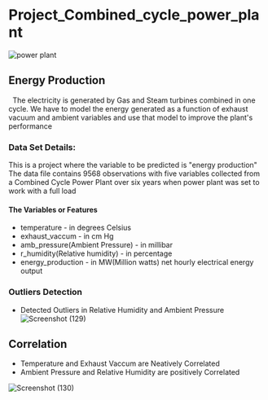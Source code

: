 # Project_Combined_cycle_power_plant
![power plant](https://user-images.githubusercontent.com/97623883/184163095-9a074623-8cfa-40de-9380-96f915036eab.jpg)

## Energy Production
   The electricity is generated by Gas and Steam turbines combined in one cycle.
We have to model the energy generated as a function of exhaust vacuum and ambient variables and use that model to improve the plant's performance

### Data Set Details:
This is a project where the variable to be predicted is "energy production" The data file contains 9568 observations with five variables collected from a Combined Cycle Power Plant over six years when power plant was set to work with a full load

#### The Variables or Features
* temperature - in degrees Celsius
* exhaust_vaccum - in cm Hg
* amb_pressure(Ambient Pressure) - in millibar
* r_humidity(Relative humidity) - in percentage
* energy_production - in MW(Million watts) net hourly electrical energy output

### Outliers Detection
* Detected Outliers in Relative Humidity and Ambient Pressure
![Screenshot (129)](https://user-images.githubusercontent.com/97623883/185548659-661ad038-f9f3-4384-bc28-32670ae41ec9.png)

## Correlation
* Temperature and Exhaust Vaccum are Neatively Correlated
* Ambient Pressure and Relative Humidity are positively Correlated

![Screenshot (130)](https://user-images.githubusercontent.com/97623883/185549193-3835352c-de68-4ddf-abcb-e0b3539964d3.png)

